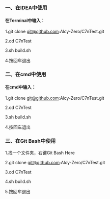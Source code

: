### 一、在IDEA中使用 

#### 在Terminal中输入：

1.git clone git@github.com:Alcy-Zero/C7nTest.git

2.cd C7nTest

3.sh build.sh

4.按回车退出

### 二、在cmd中使用

#### 在cmd中输入：

1.git clone git@github.com:Alcy-Zero/C7nTest.git

2.cd C7nTest

3.sh build.sh

4.按回车退出

### 三、在Git Bash中使用

1.找一个文件夹，右键Git Bash Here

2.git clone git@github.com:Alcy-Zero/C7nTest.git

3.cd C7nTest

4.sh build.sh

5.按回车退出